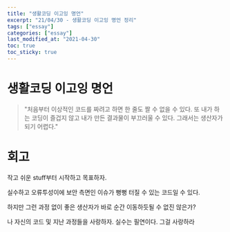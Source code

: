 ```yaml
---
title: "생활코딩 이고잉 명언"
excerpt: "21/04/30 - 생활코딩 이고잉 명언 정리"
tags: ["essay"]
categories: ["essay"]
last_modified_at: "2021-04-30"
toc: true
toc_sticky: true
---
```

# 생활코딩 이고잉 명언

> "처음부터 이상적인 코드를 짜려고 하면 한 줄도 짤 수 없을 수 있다. 또 내가 하는 코딩이 즐겁지 않고 내가 만든 결과물이 부끄러울 수 있다. 그래서는 생산자가 되기 어렵다."

# 회고

작고 쉬운 stuff부터 시작하고 목표하자. 

실수하고 오류투성이에 보안 측면인 이슈가 뻥뻥 터질 수 있는 코드일 수 있다. 

하지만 그런 과정 없이 좋은 생산자가 바로 순간 이동하듯될 수 없진 않은가?

나 자신의 코드 및 지난 과정들을 사랑하자. 실수는 필연이다. 그걸 사랑하라